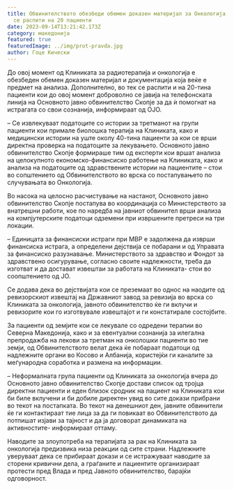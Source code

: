 ```yaml
---
title: Обвинителството обезбеди обемен доказен материјал за Онкологија, во тек
  се распити на 20 пациенти
date: 2023-09-14T13:21:42.173Z
category: македонија
featured: true
featuredImage: ../img/prot-pravda.jpg
author: Гоце Кически
---
```

<!--StartFragment-->

До овој момент од Клиниката за радиотерапија и онкологија е обезбеден обемен доказен материјал и документација која веќе е предмет на анализа. Дополнително, во тек се распити и на 20-тина пациенти кои до овој момент доброволно се јавија на телефонската линија на Основното јавно обвинителство Скопје за да ѝ помогнат на истрагата со свои сознанија, информираат од OЈО.

– Се извлекуваат податоците со истории за третманот на групи пациенти кои примале биолошка терапија на Клиниката, како и медицински истории на уште околу 40-тина пациенти за кои се врши директна проверка на податоците за лекувањето. Основното јавно обвинителство Скопје формираше тим од експерти кои вршат анализа на целокупното економско-финансиско работење на Клиниката, како и анализа на податоците од здравствените истории на пациентите – стои во сопштението од Обвинителството во врска со постапувањето по случувањата во Онкологија.

Во насока на целосно расчистување на настанот, Основното јавно обвинителство Скопје постапува во координација со Министерството за внатрешни работи, кое по наредба на јавниот обвинител врши анализа на компјутерските податоци одземени при извршените претреси на три локации.

– Единицата за финансиски истраги при МВР е задолжена да изврши финансиска истрага, а определени дејствија се побарани и од Управата за финансиско разузнавање. Министерството за здравство и Фондот за здравствено осигурување, согласно своите надлежности, треба да изготват и да достават извештаи за работата на Клиниката- стои во соопштението од ЈО.

Се додава дека во дејствијата кои се преземаат во однос на наодите од ревизорскиот извештај на Државниот завод за ревизија во врска со Клиниката за онкологија, јавното обвинителство ќе ги вклучи и ревизорите кои го изготвувале извештајот и ги констатирале состојбите.

За пациенти од земјите кои се лекувале со одредени терапии во Северна Македонија, како и за евентуални сознанија за илегална препродажба на лекови за третман на онколошки пациенти во тие земји, од Обвинителството велат дека ќе побараат податоци од надлежните органи во Косово и Албанија, користејќи ги каналите за меѓународна соработка и размена на информации.

– Неформалната група пациенти од Клиниката за онкологија вчера до Основното јавно обвинителство Скопје достави список од тројца директни пациенти и еден близок сродник на пациент на Клиниката кои би биле вклучени и би добиле директен увид во сите докази прибрани во текот на постапката. Во текот на денешниот ден, јавните обвинители ќе ги контактираат тие лица за да ги повикаат во Обвинителството да потпишат изјави за тајност и да ја договорат динамиката на активностите- информираат оттаму.

Наводите за злоупотреба на терапијата за рак на Клиниката за онкологија предизвика низа реакции од сите страни. Надлежните уверуваат дека се прибираат докази и се истражуваат наводите за сторени кривични дела, а граѓаните и пациентите организираат протести пред Влада и пред Јавното обвинителство, барајќи одговорност.

<!--EndFragment-->